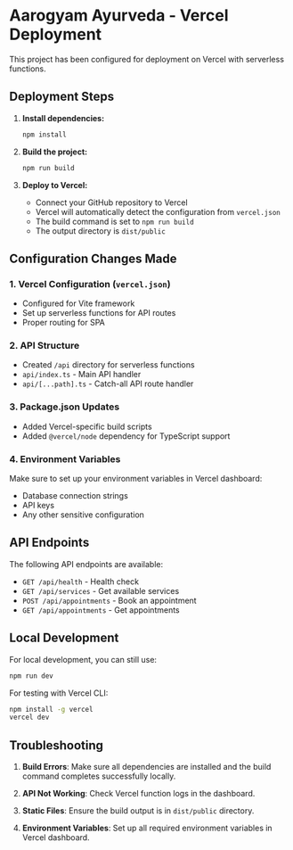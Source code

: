 # Aarogyam Ayurveda - Vercel Deployment

This project has been configured for deployment on Vercel with serverless functions.

## Deployment Steps

1. **Install dependencies:**
   ```bash
   npm install
   ```

2. **Build the project:**
   ```bash
   npm run build
   ```

3. **Deploy to Vercel:**
   - Connect your GitHub repository to Vercel
   - Vercel will automatically detect the configuration from `vercel.json`
   - The build command is set to `npm run build`
   - The output directory is `dist/public`

## Configuration Changes Made

### 1. Vercel Configuration (`vercel.json`)
- Configured for Vite framework
- Set up serverless functions for API routes
- Proper routing for SPA

### 2. API Structure
- Created `/api` directory for serverless functions
- `api/index.ts` - Main API handler
- `api/[...path].ts` - Catch-all API route handler

### 3. Package.json Updates
- Added Vercel-specific build scripts
- Added `@vercel/node` dependency for TypeScript support

### 4. Environment Variables
Make sure to set up your environment variables in Vercel dashboard:
- Database connection strings
- API keys
- Any other sensitive configuration

## API Endpoints

The following API endpoints are available:

- `GET /api/health` - Health check
- `GET /api/services` - Get available services
- `POST /api/appointments` - Book an appointment
- `GET /api/appointments` - Get appointments

## Local Development

For local development, you can still use:
```bash
npm run dev
```

For testing with Vercel CLI:
```bash
npm install -g vercel
vercel dev
```

## Troubleshooting

1. **Build Errors**: Make sure all dependencies are installed and the build command completes successfully locally.

2. **API Not Working**: Check Vercel function logs in the dashboard.

3. **Static Files**: Ensure the build output is in `dist/public` directory.

4. **Environment Variables**: Set up all required environment variables in Vercel dashboard.
